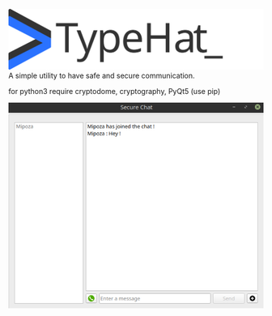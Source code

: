![Screenshot](images/typehat_logo.svg)
A simple utility to have safe and secure communication.

for python3
require cryptodome, cryptography, PyQt5 (use pip)

![Screenshot](images/banner.png)
